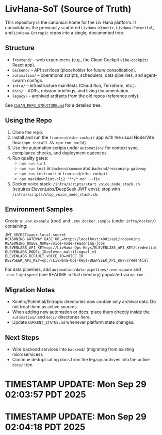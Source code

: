 # LivHana-SoT (Source of Truth)

This repository is the canonical home for the Liv Hana platform. It consolidates the previously scattered `LivHana-Kinetic`, `LivHana-Potential`, and `LivHana-Entropic` repos into a single, documented tree.

## Structure

- `frontend/` – web experiences (e.g., the Cloud Cockpit `vibe-cockpit/` React app).
- `backend/` – API services (placeholder for future consolidation).
- `automation/` – operational scripts, schedulers, data pipelines, and agent-swarm configs.
- `infra/` – infrastructure manifests (Cloud Run, Terraform, etc.).
- `docs/` – ADRs, mission briefings, and living documentation.
- `legacy/` – archived artifacts from the old repos (reference only).

See [`CLEAN_REPO_STRUCTURE.md`](CLEAN_REPO_STRUCTURE.md) for a detailed tree.

## Using the Repo

1. Clone the repo.
2. Install and run the `frontend/vibe-cockpit` app with the usual Node/Vite flow (`npm install && npm run build`).
3. Use the automation scripts under `automation/` for context sync, compliance checks, and deployment cadences.
4. Run quality gates:
   - `npm run lint`
   - `npm run test` in `backend/common` and `backend/reasoning-gateway`
   - `npm run test:unit` in `frontend/vibe-cockpit`
   - `npx markdownlint-cli2 "**/*.md" --fix`
5. Docker voice stack: `/infra/scripts/start_voice_mode_stack.sh` (requires ElevenLabs/DeepSeek JWT envs); stop with `/infra/scripts/stop_voice_mode_stack.sh`.

## Environment Samples

Create a `.env.example` (root) and `.env.docker.sample` (under `infra/docker/`) containing:

```
JWT_SECRET=your-local-secret
REASONING_GATEWAY_BASE_URL=http://localhost:4002/api/reasoning
REASONING_QUEUE_NAME=voice-mode-reasoning-jobs
ELEVENLABS_API_KEY=op://LivHana-Ops-Keys/ELEVENLABS_API_KEY/credential
ELEVENLABS_MODEL_ID=eleven_multilingual_v3
ELEVENLABS_DEFAULT_VOICE_ID=VOICE_ID
DEEPSEEK_API_KEY=op://LivHana-Ops-Keys/DEEPSEEK_API_KEY/credential
```

For data pipelines, add `automation/data-pipelines/.env.square` and `.env.lightspeed` (see README in that directory) populated via `op run`.

## Migration Notes

- Kinetic/Potential/Entropic directories now contain only archival data. Do not treat them as active sources.
- When adding new automation or docs, place them directly inside the `automation/` and `docs/` directories here.
- Update `CURRENT_STATUS.md` whenever platform state changes.

## Next Steps

- Wire backend services into `backend/` (migrating from existing microservices).
- Continue deduplicating docs from the legacy archives into the active `docs/` tree.
# TIMESTAMP UPDATE: Mon Sep 29 02:03:57 PDT 2025
# TIMESTAMP UPDATE: Mon Sep 29 02:04:18 PDT 2025
